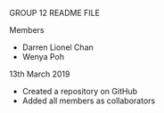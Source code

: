 GROUP 12 README FILE

Members
- Darren Lionel Chan
- Wenya Poh

13th March 2019
- Created a repository on GitHub
- Added all members as collaborators

